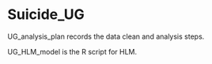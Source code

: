 # Suicide_UG
UG_analysis_plan records the data clean and analysis steps.

UG_HLM_model is the R script for HLM.
